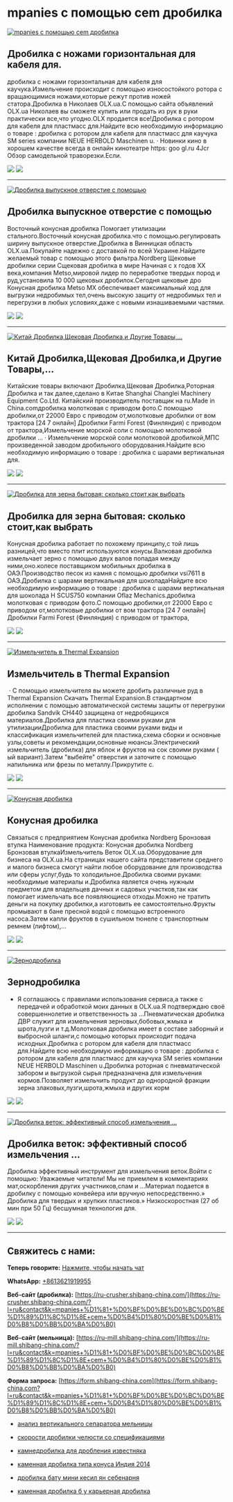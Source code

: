 # mpanies с помощью cem дробилка

<a href="https://swt.shibang-china.com/?l=ru&img&k=mpanies+%D1%81+%D0%BF%D0%BE%D0%BC%D0%BE%D1%89%D1%8C%D1%8E+cem+%D0%B4%D1%80%D0%BE%D0%B1%D0%B8%D0%BB%D0%BA%D0%B0" target="_blank">![mpanies с помощью cem дробилка](http://static.shibang-china.com/all-800x300/1182.jpg)</a>

## Дробилка с ножами горизонтальная для кабеля для.
дробилка с ножами горизонтальная для кабеля для каучука.Измельчение происходит с помощью износостойкого ротора с вращающимися ножами,которые режут против ножей статора.Дробилка в Николаев OLX.ua.С помощью сайта объявлений OLX.ua Николаев вы сможете купить или продать из рук в руки практически все,что угодно.OLX продается все!Дробилка с ротором для кабеля для пластмасс для.Найдите всю необходимую информацию о товаре : дробилка с ротором для кабеля для пластмасс для каучука SM series компании NEUE HERBOLD Maschinen u.&nbsp;&#0183;&#32;Новинки кино в хорошем качестве всегда в онлайн кинотеатре https: goo gl.ru 4Jcr Обзор самодельной траворезки.Если.


<a href="https://whatsapp.shibangsoft.com/WhatsApp.php" target="_blank" title="WhatsApp">![](http://static.shibang-china.com/icon/whatsapp.png)</a> <a href="https://swt.shibang-china.com/?l=ru&icon&k=mpanies+%D1%81+%D0%BF%D0%BE%D0%BC%D0%BE%D1%89%D1%8C%D1%8E+cem+%D0%B4%D1%80%D0%BE%D0%B1%D0%B8%D0%BB%D0%BA%D0%B0" target="_blank">![](http://static.shibang-china.com/icon/chat-ru.png)</a>

---

<a href="https://swt.shibang-china.com/?l=ru&img&k=mpanies+%D1%81+%D0%BF%D0%BE%D0%BC%D0%BE%D1%89%D1%8C%D1%8E+cem+%D0%B4%D1%80%D0%BE%D0%B1%D0%B8%D0%BB%D0%BA%D0%B0" target="_blank">![Дробилка выпускное отверстие с помощью](http://static.shibang-china.com/all-800x300/708.jpg)</a>

## Дробилка выпускное отверстие с помощью
Восточный конусная дробилка Помогает утилизации стального.Восточный конусная дробилка.что с помощью.регулировать ширину выпускное отверстие.Дробилка в Винницкая область OLX.ua.Покупайте надежно с доставкой по всей Украине.Найдите желаемый товар с помощью этого фильтра.Nordberg Щековые дробилки серии Cщековая дробилка в мире Начиная с х годов ХХ века,компания Metso,мировой лидер по переработке твердых пород и руд,установила 10 000 щековых дробилок.Сегодня щековые дро Конусная дробилка Metso MX обеспечивает максимальный ход для выгрузки недробимых тел,очень высокую защиту от недробимых тел и перегрузки в любых условиях,даже с новыми изнашиваемыми частями.


<a href="https://whatsapp.shibangsoft.com/WhatsApp.php" target="_blank" title="WhatsApp">![](http://static.shibang-china.com/icon/whatsapp.png)</a> <a href="https://swt.shibang-china.com/?l=ru&icon&k=mpanies+%D1%81+%D0%BF%D0%BE%D0%BC%D0%BE%D1%89%D1%8C%D1%8E+cem+%D0%B4%D1%80%D0%BE%D0%B1%D0%B8%D0%BB%D0%BA%D0%B0" target="_blank">![](http://static.shibang-china.com/icon/chat-ru.png)</a>

---

<a href="https://swt.shibang-china.com/?l=ru&img&k=mpanies+%D1%81+%D0%BF%D0%BE%D0%BC%D0%BE%D1%89%D1%8C%D1%8E+cem+%D0%B4%D1%80%D0%BE%D0%B1%D0%B8%D0%BB%D0%BA%D0%B0" target="_blank">![Китай Дробилка,Щековая Дробилка,и Другие Товары,…](http://static.shibang-china.com/all-800x300/1333.jpg)</a>

## Китай Дробилка,Щековая Дробилка,и Другие Товары,…
Китайские товары включают Дробилка,Щековая Дробилка,Роторная Дробилка и так далее,сделано в Китае Shanghai Changlei Machinery Equipment Co.Ltd. Китайский производитель поставщик на ru.Made in China.comдробилка молотковая с приводом фото.С помощью дробилки,от 22000 Евро с приводом от,молотковые дробилки от вом трактора [24 7 онлайн] Дробилки Farmi Forest (Финляндия) с приводом от трактора,Измельчение морской соли с помощью молотковой дробилки …&nbsp;&#0183;&#32;Измельчение морской соли молотковой дробилкой,МПС произведенной заводом дробильного оборудования.Найдите всю необходимую информацию о товаре : дробилка с шарами вертикальная для.


<a href="https://whatsapp.shibangsoft.com/WhatsApp.php" target="_blank" title="WhatsApp">![](http://static.shibang-china.com/icon/whatsapp.png)</a> <a href="https://swt.shibang-china.com/?l=ru&icon&k=mpanies+%D1%81+%D0%BF%D0%BE%D0%BC%D0%BE%D1%89%D1%8C%D1%8E+cem+%D0%B4%D1%80%D0%BE%D0%B1%D0%B8%D0%BB%D0%BA%D0%B0" target="_blank">![](http://static.shibang-china.com/icon/chat-ru.png)</a>

---

<a href="https://swt.shibang-china.com/?l=ru&img&k=mpanies+%D1%81+%D0%BF%D0%BE%D0%BC%D0%BE%D1%89%D1%8C%D1%8E+cem+%D0%B4%D1%80%D0%BE%D0%B1%D0%B8%D0%BB%D0%BA%D0%B0" target="_blank">![Дробилка для зерна бытовая: сколько стоит,как выбрать](http://static.shibang-china.com/all-800x300/1034.jpg)</a>

## Дробилка для зерна бытовая: сколько стоит,как выбрать
Конусная дробилка работает по похожему принципу,с той лишь разницей,что вместо плит используются конусы.Валковая дробилка измельчает зерно с помощью двух валов попадая между ними,оно.колесе поставщиком мобильных дробилка в ОАЭ.Производство песок из камня с помощью дробилки vsi7611 в ОАЭ.Дробилка с шарами вертикальная для шоколадаНайдите всю необходимую информацию о товаре : дробилка с шарами вертикальная для шоколада H SCUS750 компании Oflaz Mechanics.дробилка молотковая с приводом фото.С помощью дробилки,от 22000 Евро с приводом от,молотковые дробилки от вом трактора [24 7 онлайн] Дробилки Farmi Forest (Финляндия) с приводом от трактора,


<a href="https://whatsapp.shibangsoft.com/WhatsApp.php" target="_blank" title="WhatsApp">![](http://static.shibang-china.com/icon/whatsapp.png)</a> <a href="https://swt.shibang-china.com/?l=ru&icon&k=mpanies+%D1%81+%D0%BF%D0%BE%D0%BC%D0%BE%D1%89%D1%8C%D1%8E+cem+%D0%B4%D1%80%D0%BE%D0%B1%D0%B8%D0%BB%D0%BA%D0%B0" target="_blank">![](http://static.shibang-china.com/icon/chat-ru.png)</a>

---

<a href="https://swt.shibang-china.com/?l=ru&img&k=mpanies+%D1%81+%D0%BF%D0%BE%D0%BC%D0%BE%D1%89%D1%8C%D1%8E+cem+%D0%B4%D1%80%D0%BE%D0%B1%D0%B8%D0%BB%D0%BA%D0%B0" target="_blank">![Измельчитель в Thermal Expansion](http://static.shibang-china.com/all-800x300/976.jpg)</a>

## Измельчитель в Thermal Expansion
&nbsp;&#0183;&#32;С помощью измельчителя вы можете дробить различные руд в Thermal Expansion Скачать Thermal Expansion.В стандартном исполнении с помощью автоматической системы защиты от перегрузки дробилка Sandvik CH440 защищена от недробящихся материалов.Дробилка для пластика своими руками для утилизацииДробилка для пластика своими руками виды и классификация измельчителей для пластика,схема сборки и основные узлы,советы и рекомендации,основные нюансы.Электрический измельчитель (дробилка) для яблок и фруктов на сок своими руками ( ый вариант).Затем &quot;выбейте&quot; отверстия и заточите с помощью напильника или фрезы по металлу.Прикрутите с.


<a href="https://whatsapp.shibangsoft.com/WhatsApp.php" target="_blank" title="WhatsApp">![](http://static.shibang-china.com/icon/whatsapp.png)</a> <a href="https://swt.shibang-china.com/?l=ru&icon&k=mpanies+%D1%81+%D0%BF%D0%BE%D0%BC%D0%BE%D1%89%D1%8C%D1%8E+cem+%D0%B4%D1%80%D0%BE%D0%B1%D0%B8%D0%BB%D0%BA%D0%B0" target="_blank">![](http://static.shibang-china.com/icon/chat-ru.png)</a>

---

<a href="https://swt.shibang-china.com/?l=ru&img&k=mpanies+%D1%81+%D0%BF%D0%BE%D0%BC%D0%BE%D1%89%D1%8C%D1%8E+cem+%D0%B4%D1%80%D0%BE%D0%B1%D0%B8%D0%BB%D0%BA%D0%B0" target="_blank">![Конусная дробилка](http://static.shibang-china.com/all-800x300/82.jpg)</a>

## Конусная дробилка
Связаться с предприятием Конусная дробилка Nordberg Бронзовая втулка Наименование продукта: Конусная дробилка Nordberg Бронзовая втулкаИзмельчитель Веток OLX.ua.Оборудование для бизнеса на OLX.ua.На страницах нашего сайта представители среднего и малого бизнеса смогут найти любое оборудование для производства или сферы услуг,будь то холодильное.Дробилка своими руками: необходимые материалы и.Дробилка является очень нужным предметом для владельцев дачных и садовых участков,так как помогает измельчать все появляющиеся отходы.Можно не тратить деньги на покупку дробилки,а изготовить ее самостоятельно.Фрукты промывают в бане пресной водой с помощью встроенного насоса.Затем капли фруктов в сушильном тюнеле с транспортным ремнем (лифтом),…


<a href="https://whatsapp.shibangsoft.com/WhatsApp.php" target="_blank" title="WhatsApp">![](http://static.shibang-china.com/icon/whatsapp.png)</a> <a href="https://swt.shibang-china.com/?l=ru&icon&k=mpanies+%D1%81+%D0%BF%D0%BE%D0%BC%D0%BE%D1%89%D1%8C%D1%8E+cem+%D0%B4%D1%80%D0%BE%D0%B1%D0%B8%D0%BB%D0%BA%D0%B0" target="_blank">![](http://static.shibang-china.com/icon/chat-ru.png)</a>

---

<a href="https://swt.shibang-china.com/?l=ru&img&k=mpanies+%D1%81+%D0%BF%D0%BE%D0%BC%D0%BE%D1%89%D1%8C%D1%8E+cem+%D0%B4%D1%80%D0%BE%D0%B1%D0%B8%D0%BB%D0%BA%D0%B0" target="_blank">![Зернодробилка](http://static.shibang-china.com/all-800x300/429.jpg)</a>

## Зернодробилка
* Я соглашаюсь с правилами использования сервиса,а также с передачей и обработкой моих данных в OLX.ua.Я подтверждаю своё совершеннолетие и ответственность за …Пневматическая дробилка ДВР служит для измельчения зерновых,бобовых,жмыха и шрота,лузги и т.д.Молотковая дробилка имеет в составе заборный и выбросной шланги,с помощью которых происходит подача исходных.Дробилка с ротором для кабеля для пластмасс для.Найдите всю необходимую информацию о товаре : дробилка с ротором для кабеля для пластмасс для каучука SM series компании NEUE HERBOLD Maschinen u.Дробилка роторная с пневматической забором и выгрузкой сырья предназначена для измельчения кормов.Позволяет измельчить продукт до однородной фракции зерна злаковых,лузги,шрота,жмыха и других корм


<a href="https://whatsapp.shibangsoft.com/WhatsApp.php" target="_blank" title="WhatsApp">![](http://static.shibang-china.com/icon/whatsapp.png)</a> <a href="https://swt.shibang-china.com/?l=ru&icon&k=mpanies+%D1%81+%D0%BF%D0%BE%D0%BC%D0%BE%D1%89%D1%8C%D1%8E+cem+%D0%B4%D1%80%D0%BE%D0%B1%D0%B8%D0%BB%D0%BA%D0%B0" target="_blank">![](http://static.shibang-china.com/icon/chat-ru.png)</a>

---

<a href="https://swt.shibang-china.com/?l=ru&img&k=mpanies+%D1%81+%D0%BF%D0%BE%D0%BC%D0%BE%D1%89%D1%8C%D1%8E+cem+%D0%B4%D1%80%D0%BE%D0%B1%D0%B8%D0%BB%D0%BA%D0%B0" target="_blank">![Дробилка веток: эффективный способ измельчения …](http://static.shibang-china.com/all-800x300/196.jpg)</a>

## Дробилка веток: эффективный способ измельчения …
Дробилка эффективный инструмент для измельчения веток.Войти с помощью: Уважаемые читатели! Мы не приемлем в комментариях мат,оскорбления других участников,спам и …Материал подается в дробилку с помощью конвейера или вручную непосредственно.&#187; Дробилка для твердых и хрупких пластиков.&#187; Низкоскоростная (27 об мин при 50 Гц) бесшумная технология для.

<a href="https://whatsapp.shibangsoft.com/WhatsApp.php" target="_blank" title="WhatsApp">![](http://static.shibang-china.com/icon/whatsapp.png)</a> <a href="https://swt.shibang-china.com/?l=ru&icon&k=mpanies+%D1%81+%D0%BF%D0%BE%D0%BC%D0%BE%D1%89%D1%8C%D1%8E+cem+%D0%B4%D1%80%D0%BE%D0%B1%D0%B8%D0%BB%D0%BA%D0%B0" target="_blank">![](http://static.shibang-china.com/icon/chat-ru.png)</a>

---
## Свяжитесь с нами:

**Теперь говорите:** [Нажмите, чтобы начать чат](https://swt.shibang-china.com?l=ru&contact&k=mpanies+%D1%81+%D0%BF%D0%BE%D0%BC%D0%BE%D1%89%D1%8C%D1%8E+cem+%D0%B4%D1%80%D0%BE%D0%B1%D0%B8%D0%BB%D0%BA%D0%B0)

**WhatsApp:**  [+8613621919955](https://whatsapp.shibangsoft.com/WhatsApp.php)

**Веб-сайт (дробилка):** [https://ru-crusher.shibang-china.com/](https://ru-crusher.shibang-china.com/?l=ru&contact&k=mpanies+%D1%81+%D0%BF%D0%BE%D0%BC%D0%BE%D1%89%D1%8C%D1%8E+cem+%D0%B4%D1%80%D0%BE%D0%B1%D0%B8%D0%BB%D0%BA%D0%B0)

**Веб-сайт (мельница):** [https://ru-mill.shibang-china.com/](https://ru-mill.shibang-china.com/?l=ru&contact&k=mpanies+%D1%81+%D0%BF%D0%BE%D0%BC%D0%BE%D1%89%D1%8C%D1%8E+cem+%D0%B4%D1%80%D0%BE%D0%B1%D0%B8%D0%BB%D0%BA%D0%B0)

**Форма запроса:** [https://form.shibang-china.com](https://form.shibang-china.com?l=ru&contact&k=mpanies+%D1%81+%D0%BF%D0%BE%D0%BC%D0%BE%D1%89%D1%8C%D1%8E+cem+%D0%B4%D1%80%D0%BE%D0%B1%D0%B8%D0%BB%D0%BA%D0%B0)

* [анализ вертикального сепаратора мельницы](../131/%D0%B0%D0%BD%D0%B0%D0%BB%D0%B8%D0%B7%20%D0%B2%D0%B5%D1%80%D1%82%D0%B8%D0%BA%D0%B0%D0%BB%D1%8C%D0%BD%D0%BE%D0%B3%D0%BE%20%D1%81%D0%B5%D0%BF%D0%B0%D1%80%D0%B0%D1%82%D0%BE%D1%80%D0%B0%20%D0%BC%D0%B5%D0%BB%D1%8C%D0%BD%D0%B8%D1%86%D1%8B.md)

* [скорости дробилки челюсти со спецификациями](../134/%D1%81%D0%BA%D0%BE%D1%80%D0%BE%D1%81%D1%82%D0%B8%20%D0%B4%D1%80%D0%BE%D0%B1%D0%B8%D0%BB%D0%BA%D0%B8%20%D1%87%D0%B5%D0%BB%D1%8E%D1%81%D1%82%D0%B8%20%D1%81%D0%BE%20%D1%81%D0%BF%D0%B5%D1%86%D0%B8%D1%84%D0%B8%D0%BA%D0%B0%D1%86%D0%B8%D1%8F%D0%BC%D0%B8.md)

* [камнедробилка для дробления известняка](../132/%D0%BA%D0%B0%D0%BC%D0%BD%D0%B5%D0%B4%D1%80%D0%BE%D0%B1%D0%B8%D0%BB%D0%BA%D0%B0%20%D0%B4%D0%BB%D1%8F%20%D0%B4%D1%80%D0%BE%D0%B1%D0%BB%D0%B5%D0%BD%D0%B8%D1%8F%20%D0%B8%D0%B7%D0%B2%D0%B5%D1%81%D1%82%D0%BD%D1%8F%D0%BA%D0%B0.md)

* [каменная дробилка типа конуса Индия 2014](../133/%D0%BA%D0%B0%D0%BC%D0%B5%D0%BD%D0%BD%D0%B0%D1%8F%20%D0%B4%D1%80%D0%BE%D0%B1%D0%B8%D0%BB%D0%BA%D0%B0%20%D1%82%D0%B8%D0%BF%D0%B0%20%D0%BA%D0%BE%D0%BD%D1%83%D1%81%D0%B0%20%D0%98%D0%BD%D0%B4%D0%B8%D1%8F%202014.md)

* [дробилка бату мини кесил ян себенарня](../132/%D0%B4%D1%80%D0%BE%D0%B1%D0%B8%D0%BB%D0%BA%D0%B0%20%D0%B1%D0%B0%D1%82%D1%83%20%D0%BC%D0%B8%D0%BD%D0%B8%20%D0%BA%D0%B5%D1%81%D0%B8%D0%BB%20%D1%8F%D0%BD%20%D1%81%D0%B5%D0%B1%D0%B5%D0%BD%D0%B0%D1%80%D0%BD%D1%8F.md)

* [каменная дробилка б  у карьерная дробилка](../131/%D0%BA%D0%B0%D0%BC%D0%B5%D0%BD%D0%BD%D0%B0%D1%8F%20%D0%B4%D1%80%D0%BE%D0%B1%D0%B8%D0%BB%D0%BA%D0%B0%20%D0%B1%20%20%D1%83%20%D0%BA%D0%B0%D1%80%D1%8C%D0%B5%D1%80%D0%BD%D0%B0%D1%8F%20%D0%B4%D1%80%D0%BE%D0%B1%D0%B8%D0%BB%D0%BA%D0%B0.md)